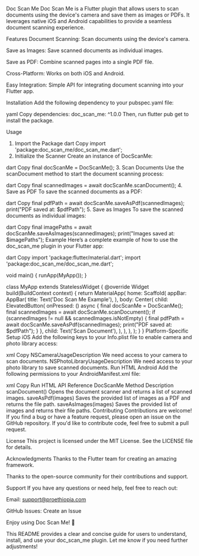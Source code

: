 Doc Scan Me
Doc Scan Me is a Flutter plugin that allows users to scan documents using the device's camera and save them as images or PDFs. It leverages native iOS and Android capabilities to provide a seamless document scanning experience.

Features
Document Scanning: Scan documents using the device's camera.

Save as Images: Save scanned documents as individual images.

Save as PDF: Combine scanned pages into a single PDF file.

Cross-Platform: Works on both iOS and Android.

Easy Integration: Simple API for integrating document scanning into your Flutter app.

Installation
Add the following dependency to your pubspec.yaml file:

yaml
Copy
dependencies:
  doc_scan_me: ^1.0.0
Then, run flutter pub get to install the package.

Usage
1. Import the Package
dart
Copy
import 'package:doc_scan_me/doc_scan_me.dart';
2. Initialize the Scanner
Create an instance of DocScanMe:

dart
Copy
final docScanMe = DocScanMe();
3. Scan Documents
Use the scanDocument method to start the document scanning process:

dart
Copy
final scannedImages = await docScanMe.scanDocument();
4. Save as PDF
To save the scanned documents as a PDF:

dart
Copy
final pdfPath = await docScanMe.saveAsPdf(scannedImages);
print("PDF saved at: $pdfPath");
5. Save as Images
To save the scanned documents as individual images:

dart
Copy
final imagePaths = await docScanMe.saveAsImages(scannedImages);
print("Images saved at: $imagePaths");
Example
Here’s a complete example of how to use the doc_scan_me plugin in your Flutter app:

dart
Copy
import 'package:flutter/material.dart';
import 'package:doc_scan_me/doc_scan_me.dart';

void main() {
  runApp(MyApp());
}

class MyApp extends StatelessWidget {
  @override
  Widget build(BuildContext context) {
    return MaterialApp(
      home: Scaffold(
        appBar: AppBar(
          title: Text('Doc Scan Me Example'),
        ),
        body: Center(
          child: ElevatedButton(
            onPressed: () async {
              final docScanMe = DocScanMe();
              final scannedImages = await docScanMe.scanDocument();
              if (scannedImages != null && scannedImages.isNotEmpty) {
                final pdfPath = await docScanMe.saveAsPdf(scannedImages);
                print("PDF saved at: $pdfPath");
              }
            },
            child: Text('Scan Document'),
          ),
        ),
      ),
    );
  }
}
Platform-Specific Setup
iOS
Add the following keys to your Info.plist file to enable camera and photo library access:

xml
Copy
<key>NSCameraUsageDescription</key>
<string>We need access to your camera to scan documents.</string>
<key>NSPhotoLibraryUsageDescription</key>
<string>We need access to your photo library to save scanned documents.</string>
Run HTML
Android
Add the following permissions to your AndroidManifest.xml file:

xml
Copy
<uses-permission android:name="android.permission.CAMERA" />
<uses-permission android:name="android.permission.WRITE_EXTERNAL_STORAGE" />
<uses-permission android:name="android.permission.READ_EXTERNAL_STORAGE" />
Run HTML
API Reference
DocScanMe
Method	Description
scanDocument()	Opens the document scanner and returns a list of scanned images.
saveAsPdf(images)	Saves the provided list of images as a PDF and returns the file path.
saveAsImages(images)	Saves the provided list of images and returns their file paths.
Contributing
Contributions are welcome! If you find a bug or have a feature request, please open an issue on the GitHub repository. If you'd like to contribute code, feel free to submit a pull request.

License
This project is licensed under the MIT License. See the LICENSE file for details.

Acknowledgments
Thanks to the Flutter team for creating an amazing framework.

Thanks to the open-source community for their contributions and support.

Support
If you have any questions or need help, feel free to reach out:

Email: support@proethiopia.com

GitHub Issues: Create an Issue

Enjoy using Doc Scan Me! 🚀

This README provides a clear and concise guide for users to understand, install, and use your doc_scan_me plugin. Let me know if you need further adjustments! 
